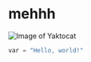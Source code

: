 # mehhh
![Image of Yaktocat](https://octodex.github.com/images/yaktocat.png)
``` python
var = "Hello, world!"
```
